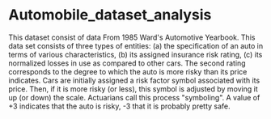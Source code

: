 # Automobile_dataset_analysis
This dataset consist of data From 1985 Ward's Automotive Yearbook. 
This data set consists of three types of entities: (a) the specification of an auto in terms of various characteristics, 
(b) its assigned insurance risk rating,
(c) its normalized losses in use as compared to other cars. 
The second rating corresponds to the degree to which the auto is more risky than its price indicates. Cars are initially assigned a risk factor symbol associated with its price. 
Then, if it is more risky (or less), this symbol is adjusted by moving it up (or down) the scale. Actuarians call this process "symboling". A value of +3 indicates that the auto is risky, -3 that it is probably pretty safe.
